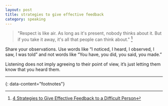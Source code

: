 ```yaml
---
layout: post
title: strategies to give effective feedback
category: speaking
---
```


> "Respect is like air. As long as it's present, nobody thinks about it. But if you take it away, it's all that people can think about." [^1]

Share your observations. Use words like “I noticed, I heard, I observed, I saw, I was told” and not words like “You have, you did, you said, you made.”

Listening does not imply agreeing to their point of view, it’s just letting them know that you heard them.

---
{: data-content="footnotes"}

[^1]: [4 Strategies to Give Effective Feedback to a Difficult Person](https://medium.com/better-programming/4-strategies-to-give-effective-feedback-to-a-difficult-person-81e0e349ab67)
